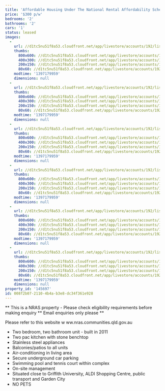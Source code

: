 ```yaml
---
title: 'Affordable Housing Under The National Rental Affordability Scheme'
price: '$300 p/w'
bedrooms: '2'
bathrooms: '2'
cars: '1'
status: leased
images:
  -
    url: //d1tc5nu51f8a53.cloudfront.net/app/livestore/accounts/192/listings/98383/images/408981643-1_3104017577_20140411053146.jpg
    thumbs:
      800x600: //d1tc5nu51f8a53.cloudfront.net/app/livestore/accounts/192/listings/98383/images/408981643-1_3104017577_20140411053146_800x600.jpg
      400x300: //d1tc5nu51f8a53.cloudfront.net/app/livestore/accounts/192/listings/98383/images/408981643-1_3104017577_20140411053146_400x300.jpg
      200x150: //d1tc5nu51f8a53.cloudfront.net/app/livestore/accounts/192/listings/98383/images/408981643-1_3104017577_20140411053146_200x150.jpg
      80x60: //d1tc5nu51f8a53.cloudfront.net/app/livestore/accounts/192/listings/98383/images/408981643-1_3104017577_20140411053146_80x60.jpg
    modtime: '1397179959'
    dimensions: null
  -
    url: //d1tc5nu51f8a53.cloudfront.net/app/livestore/accounts/192/listings/98383/images/408981643-2_3520535240_20140411053146.jpg
    thumbs:
      800x600: //d1tc5nu51f8a53.cloudfront.net/app/livestore/accounts/192/listings/98383/images/408981643-2_3520535240_20140411053146_800x600.jpg
      400x300: //d1tc5nu51f8a53.cloudfront.net/app/livestore/accounts/192/listings/98383/images/408981643-2_3520535240_20140411053146_400x300.jpg
      200x150: //d1tc5nu51f8a53.cloudfront.net/app/livestore/accounts/192/listings/98383/images/408981643-2_3520535240_20140411053146_200x150.jpg
      80x60: //d1tc5nu51f8a53.cloudfront.net/app/livestore/accounts/192/listings/98383/images/408981643-2_3520535240_20140411053146_80x60.jpg
    modtime: '1397179959'
    dimensions: null
  -
    url: //d1tc5nu51f8a53.cloudfront.net/app/livestore/accounts/192/listings/98383/images/408981643-3_6037397571_20140411053146.jpg
    thumbs:
      800x600: //d1tc5nu51f8a53.cloudfront.net/app/livestore/accounts/192/listings/98383/images/408981643-3_6037397571_20140411053146_800x600.jpg
      400x300: //d1tc5nu51f8a53.cloudfront.net/app/livestore/accounts/192/listings/98383/images/408981643-3_6037397571_20140411053146_400x300.jpg
      200x150: //d1tc5nu51f8a53.cloudfront.net/app/livestore/accounts/192/listings/98383/images/408981643-3_6037397571_20140411053146_200x150.jpg
      80x60: //d1tc5nu51f8a53.cloudfront.net/app/livestore/accounts/192/listings/98383/images/408981643-3_6037397571_20140411053146_80x60.jpg
    modtime: '1397179959'
    dimensions: null
  -
    url: //d1tc5nu51f8a53.cloudfront.net/app/livestore/accounts/192/listings/98383/images/408981643-4_8910897994_20140411053145.jpg
    thumbs:
      800x600: //d1tc5nu51f8a53.cloudfront.net/app/livestore/accounts/192/listings/98383/images/408981643-4_8910897994_20140411053145_800x600.jpg
      400x300: //d1tc5nu51f8a53.cloudfront.net/app/livestore/accounts/192/listings/98383/images/408981643-4_8910897994_20140411053145_400x300.jpg
      200x150: //d1tc5nu51f8a53.cloudfront.net/app/livestore/accounts/192/listings/98383/images/408981643-4_8910897994_20140411053145_200x150.jpg
      80x60: //d1tc5nu51f8a53.cloudfront.net/app/livestore/accounts/192/listings/98383/images/408981643-4_8910897994_20140411053145_80x60.jpg
    modtime: '1397179959'
    dimensions: null
  -
    url: //d1tc5nu51f8a53.cloudfront.net/app/livestore/accounts/192/listings/98383/images/408981643-5_3897998803_20140411053150.jpg
    thumbs:
      800x600: //d1tc5nu51f8a53.cloudfront.net/app/livestore/accounts/192/listings/98383/images/408981643-5_3897998803_20140411053150_800x600.jpg
      400x300: //d1tc5nu51f8a53.cloudfront.net/app/livestore/accounts/192/listings/98383/images/408981643-5_3897998803_20140411053150_400x300.jpg
      200x150: //d1tc5nu51f8a53.cloudfront.net/app/livestore/accounts/192/listings/98383/images/408981643-5_3897998803_20140411053150_200x150.jpg
      80x60: //d1tc5nu51f8a53.cloudfront.net/app/livestore/accounts/192/listings/98383/images/408981643-5_3897998803_20140411053150_80x60.jpg
    modtime: '1397179959'
    dimensions: null
  -
    url: //d1tc5nu51f8a53.cloudfront.net/app/livestore/accounts/192/listings/98383/images/408981643-6_3300833674_20140411053150.jpg
    thumbs:
      800x600: //d1tc5nu51f8a53.cloudfront.net/app/livestore/accounts/192/listings/98383/images/408981643-6_3300833674_20140411053150_800x600.jpg
      400x300: //d1tc5nu51f8a53.cloudfront.net/app/livestore/accounts/192/listings/98383/images/408981643-6_3300833674_20140411053150_400x300.jpg
      200x150: //d1tc5nu51f8a53.cloudfront.net/app/livestore/accounts/192/listings/98383/images/408981643-6_3300833674_20140411053150_200x150.jpg
      80x60: //d1tc5nu51f8a53.cloudfront.net/app/livestore/accounts/192/listings/98383/images/408981643-6_3300833674_20140411053150_80x60.jpg
    modtime: '1397179959'
    dimensions: null
property_id: '145697'
id: 008f2b07-2110-4b4a-b3e8-dc34f361e928
---
```

** This is a NRAS property - Please check eligibility requirements before making enquiry ** Email enquiries only please **

Please refer to this website
w ww.nras.communities.qld.gov.au

* Two bedroom, two bathroom unit - built in 2011
* Two pac kitchen with stone benchtop
* Stainless steel appliances
* Balconies/patios to all units
* Air-conditioning in living area
* Secure underground car parking
* Swimming pool and tennis court within complex
* On-site management
* Situated close to Griffith University, ALDI Shopping Centre, public transport and Garden City
* NO PETS